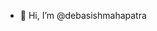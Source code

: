 - 👋 Hi, I’m @debasishmahapatra


<!---
debasishmahapatra/debasishmahapatra is a ✨ special ✨ repository because its `README.md` (this file) appears on your GitHub profile.
You can click the Preview link to take a look at your changes.
--->
